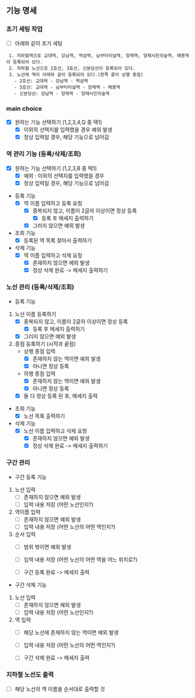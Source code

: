 ## 기능 명세

### 초기 세팅 작업
- [ ] 아래와 같이 초기 세팅

````
 1. 지하철역으로 교대역, 강남역, 역삼역, 남부터미널역, 양재역, 양재시민의숲역, 매봉역이 등록되어 있다.
 2. 지하철 노선으로 2호선, 3호선, 신분당선이 등록되어 있다.
 3. 노선에 역이 아래와 같이 등록되어 있다.(왼쪽 끝이 상행 종점)
   - 2호선: 교대역 - 강남역 - 역삼역
   - 3호선: 교대역 - 남부터미널역 - 양재역 - 매봉역
   - 신분당선: 강남역 - 양재역 - 양재시민의숲역
````

### main choice

- [X] 원하는 기능 선택하기 (1,2,3,4,Q 중 택1)
    - [X] 이외의 선택지를 입력했을 경우 예외 발생 
    - [X] 정상 입력일 경우, 해당 기능으로 넘어감 
    
### 역 관리 기능 (등록/삭제/조회)

- [X] 원하는 기능 선택하기 (1,2,3,B 중 택1)
    - [X] 예외 : 이외의 선택지를 입력했을 경우
    - [X] 정상 입력일 경우, 해당 기능으로 넘어감 
    
- 등록 기능
    - [X] 역 이름 입력하고 등록 요청
        - [X] 중복되지 않고, 이름이 2글자 이상이면 정상 등록
            - [X] 등록 후 메세지 출력하기
        - [X] 그러지 않으면 예외 발생 
        
- 조회 기능
    - [X] 등록된 역 목록 찾아서 출력하기 
    
- 삭제 기능
    - [X] 역 이름 입력하고 삭제 요청
        - [X] 존재하지 않으면 예외 발생
        - [X] 정상 삭제 완료 -> 메세지 출력하기 
        
### 노선 관리 (등록/삭제/조회)

- 등록 기능
1. 노선 이름 등록하기
    - [X] 중복되지 않고, 이름이 2글자 이상이면 정상 등록
        - [X] 등록 후 메세지 출력하기 
    - [X] 그러지 않으면 예외 발생 
    
2. 종점 등록하기 (시작과 끝점)
    - 상행 종점 입력
        - [X] 존재하지 않는 역이면 예외 발생
        - [X] 아니면 정상 등록 
    - 하행 종점 입력
        - [X] 존재하지 않는 역이면 예외 발생
        - [X] 아니면 정상 등록 
    - [X] 둘 다 정상 등록 된 후, 메세지 출력
    
- 조회 기능
    - [X] 노선 목록 출력하기
    
- 삭제 기능
    - [X] 노선 이름 입력하고 삭제 요청
        - [X] 존재하지 않으면 예외 발생
        - [X] 정상 삭제 완료 -> 메세지 출력하기 
        
### 구간 관리

- 구간 등록 기능
1. 노선 입력
    - [ ] 존재하지 않으면 예외 발생
    - [ ] 입력 내용 저장 (어떤 노선인지?)
    
2. 역이름 입력
    - [ ] 존재하지 않으면 예외 발생
    - [ ] 입력 내용 저장 (어떤 노선의 어떤 역인지?)

3. 순서 입력
    - [ ] 범위 밖이면 예외 발생
    - [ ] 입력 내용 저장 (어떤 노선의 어떤 역을 어느 위치로?)

    - [ ] 구간 등록 완료 -> 메세지 출력 

- 구간 삭제 기능
1. 노선 입력
    - [ ] 존재하지 않으면 예외 발생
    - [ ] 입력 내용 저장 (어떤 노선인지?)
    
2. 역 입력
    - [ ] 해당 노선에 존재하지 않는 역이면 예외 발생
    - [ ] 입력 내용 저장 (어떤 노선의 어떤 역인지?)
    
    - [ ] 구간 삭제 완료 -> 메세지 출력 
    
### 지하철 노선도 출력

- [ ] 해당 노선의 역 이름을 순서대로 출력할 것